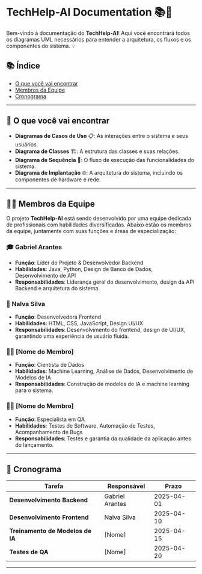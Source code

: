 # TechHelp-AI Documentation 📚🚀

Bem-vindo à documentação do **TechHelp-AI**! Aqui você encontrará todos os diagramas UML necessários para entender a arquitetura, os fluxos e os componentes do sistema. 💡

## 📚 Índice
- [O que você vai encontrar](#o-que-você-vai-encontrar)
- [Membros da Equipe](#membros-da-equipe)
- [Cronograma](#cronograma)

---

## 🚀 O que você vai encontrar

- **Diagramas de Casos de Uso** 📋: As interações entre o sistema e seus usuários.
- **Diagrama de Classes** 🏗️: A estrutura das classes e suas relações.
- **Diagrama de Sequência** 🔄: O fluxo de execução das funcionalidades do sistema.
- **Diagrama de Implantação** 🌐: A arquitetura do sistema, incluindo os componentes de hardware e rede.

---

## 👨‍💻 Membros da Equipe

O projeto **TechHelp-AI** está sendo desenvolvido por uma equipe dedicada de profissionais com habilidades diversificadas. Abaixo estão os membros da equipe, juntamente com suas funções e áreas de especialização:

### 🎓 Gabriel Arantes
- **Função**: Líder do Projeto & Desenvolvedor Backend
- **Habilidades**: Java, Python, Design de Banco de Dados, Desenvolvimento de API
- **Responsabilidades**: Liderança geral do desenvolvimento, design da API Backend e arquitetura do sistema.

### 🎨 Nalva Silva
- **Função**: Desenvolvedora Frontend
- **Habilidades**: HTML, CSS, JavaScript, Design UI/UX
- **Responsabilidades**: Desenvolvimento do frontend, design de UI/UX, garantindo uma experiência de usuário fluida.

### 🧑‍💻 [Nome do Membro]
- **Função**: Cientista de Dados
- **Habilidades**: Machine Learning, Análise de Dados, Desenvolvimento de Modelos de IA
- **Responsabilidades**: Construção de modelos de IA e machine learning para o sistema.

### 🧑‍🔧 [Nome do Membro]
- **Função**: Especialista em QA
- **Habilidades**: Testes de Software, Automação de Testes, Acompanhamento de Bugs
- **Responsabilidades**: Testes e garantia da qualidade da aplicação antes do lançamento.

---

## 📅 Cronograma

| Tarefa                  | Responsável      | Prazo          |
|-------------------------|------------------|----------------|
| **Desenvolvimento Backend** | Gabriel Arantes | 2025-04-01     |
| **Desenvolvimento Frontend**| Nalva Silva     | 2025-04-10     |
| **Treinamento de Modelos de IA** | [Nome]        | 2025-04-15     |
| **Testes de QA**         | [Nome]           | 2025-04-20     |

---
